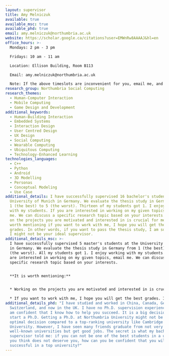 ```yaml
---
layout: supervisor
title: Amy Melniczuk
available: true
available_msc: true
available_phd: true
email: amy.melniczuk@northumbria.ac.uk
website: https://scholar.google.ca/citations?user=EMWnRw8AAAAJ&hl=en
office_hours: >-
  Mondays: 2 pm - 3 pm

  Fridays: 10 am - 11 am

  Location: Ellison Building, Room B113

  Email: amy.melniczuk@northumbria.ac.uk

  Note: If the above timeslots are inconvenient for you, email me, and we can try to make it on anther day. In addition, to save you precious time, even though you will come on Mondays and Fridays, it is still good to email me in case I am not in the office for some teaching tasks. 
research_group: Northumbria Social Computing
research_themes:
  - Human-Computer Interaction
  - Mobile Computing
  - Game Design and Development
additional_keywords:
  - Human-Building Interaction
  - Embedded Systems
  - Interaction Design
  - User Centred Design
  - UX Design
  - Social Computing
  - Wearable Computing
  - Ubiquitous Computing
  - Technology-Enhanced Learning
technologies_languages:
  - C++
  - Python
  - Android
  - 3D Modelling
  - Personas
  - Conceptual Modeling
  - Use Case
additional_details: I have successfully supervised 16 bachelor's students at the
  University of Munich in Germany. We evaluate the thesis study in Germany from
  1 (the best) to 5 (the worst). Thirteen of my students got 1. I enjoy working
  with my students. If you are interested in working on my given topics, email
  me. We can discuss a specific research topic based on your interests. Working
  on the projects you are motivated and interested in is crucial for me. It is
  worth mentioning if you want to work with me, I hope you will get the best
  grades. In other words, if you want to pass the thesis study, I am sorry, but
  I might not be your ideal supervisor.
additional_details_msc: >-
  I have successfully supervised 5 master's students at the University of Munich
  in Germany. We evaluate the thesis study in Germany from 1 (the best) to 5
  (the worst). All my students got 1. I enjoy working with my students. If you
  are interested in working on my given topics, email me. We can discuss a
  specific research topic based on your interests. 


  **It is worth mentioning:**


  * Working on the projects you are motivated and interested in is crucial for me. Therefore, **do make an appointment with me first to discuss your interests**. My email address is amy.melniczuk@northumbria.ac.uk. Usually, I can reply to you in less than two days. 

  * If you want to work with me, I hope you will get the best grades. In other words, if you want to pass the thesis study, I am sorry, but I might not be your ideal supervisor.
additional_details_phd: "I have studied and worked in China, Canada, Germany,
  Switzerland, and now in the UK. I have no Ph.D. supervision experience, but I
  am confident that I know how to help you succeed. It is a big decision to
  start a Ph.D. Getting a Ph.D. at Northumbria University might not be an
  optimal decision compared to a top-ranking university like Cambridge
  University. However, I have seen many friends graduate from not very
  well-known universities but get good jobs. The secret is what my bachelor's
  supervisor told me: if you can not be one of the best students in a university
  you think does not deserve you, how can you be confident that you will be
  successful in a top university?"
---
```

